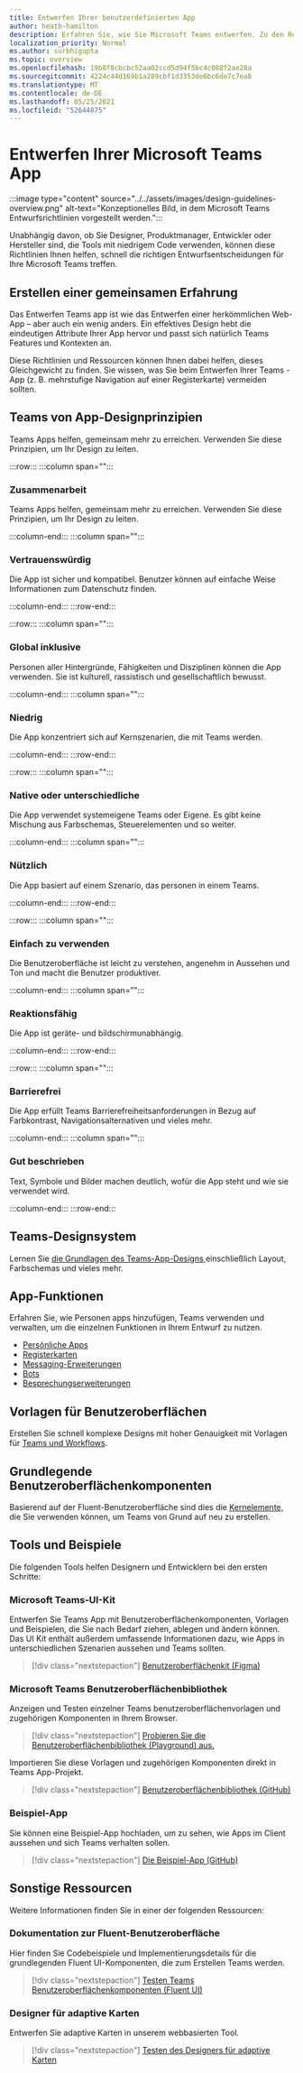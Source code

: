 ```yaml
---
title: Entwerfen Ihrer benutzerdefinierten App
author: heath-hamilton
description: Erfahren Sie, wie Sie Microsoft Teams entwerfen. Zu den Ressourcen gehören Microsoft Teams UI Kit, bewährte Methoden, Beispiele und vieles mehr.
localization_priority: Normal
ms.author: surbhigupta
ms.topic: overview
ms.openlocfilehash: 19b8f8cbcbc52aa02ccd5d94f5bc4c088f2ae28a
ms.sourcegitcommit: 4224c44d169b1a289cbf1d3353de6bc6de7c7ea8
ms.translationtype: MT
ms.contentlocale: de-DE
ms.lasthandoff: 05/25/2021
ms.locfileid: "52644875"
---
```

# <a name="designing-your-microsoft-teams-app"></a>Entwerfen Ihrer Microsoft Teams App

:::image type="content" source="../../assets/images/design-guidelines-overview.png" alt-text="Konzeptionelles Bild, in dem Microsoft Teams Entwurfsrichtlinien vorgestellt werden.":::

Unabhängig davon, ob Sie Designer, Produktmanager, Entwickler oder Hersteller sind, die Tools mit niedrigem Code verwenden, können diese Richtlinien Ihnen helfen, schnell die richtigen Entwurfsentscheidungen für Ihre Microsoft Teams treffen.

## <a name="creating-a-cohesive-experience"></a>Erstellen einer gemeinsamen Erfahrung

Das Entwerfen Teams app ist wie das Entwerfen einer herkömmlichen Web-App – aber auch ein wenig anders. Ein effektives Design hebt die eindeutigen Attribute Ihrer App hervor und passt sich natürlich Teams Features und Kontexten an.

Diese Richtlinien und Ressourcen können Ihnen dabei helfen, dieses Gleichgewicht zu finden. Sie wissen, was Sie beim Entwerfen Ihrer Teams -App (z. B. mehrstufige Navigation auf einer Registerkarte) vermeiden sollten.

## <a name="teams-app-design-principles"></a>Teams von App-Designprinzipien

Teams Apps helfen, gemeinsam mehr zu erreichen. Verwenden Sie diese Prinzipien, um Ihr Design zu leiten.

:::row:::
   :::column span="":::

### <a name="collaborative"></a>Zusammenarbeit

Teams Apps helfen, gemeinsam mehr zu erreichen. Verwenden Sie diese Prinzipien, um Ihr Design zu leiten.

   :::column-end:::
   :::column span="":::

### <a name="trustworthy"></a>Vertrauenswürdig

Die App ist sicher und kompatibel. Benutzer können auf einfache Weise Informationen zum Datenschutz finden.

   :::column-end:::
:::row-end:::

:::row:::
   :::column span="":::

### <a name="globally-inclusive"></a>Global inklusive

Personen aller Hintergründe, Fähigkeiten und Disziplinen können die App verwenden. Sie ist kulturell, rassistisch und gesellschaftlich bewusst.

   :::column-end:::
   :::column span="":::

### <a name="light"></a>Niedrig

Die App konzentriert sich auf Kernszenarien, die mit Teams werden.

   :::column-end:::
:::row-end:::

:::row:::
   :::column span="":::

### <a name="native-or-distinct"></a>Native oder unterschiedliche

Die App verwendet systemeigene Teams oder Eigene. Es gibt keine Mischung aus Farbschemas, Steuerelementen und so weiter.

   :::column-end:::
   :::column span="":::

### <a name="useful"></a>Nützlich

Die App basiert auf einem Szenario, das personen in einem Teams.

   :::column-end:::
:::row-end:::

:::row:::
   :::column span="":::

### <a name="easy-to-use"></a>Einfach zu verwenden

Die Benutzeroberfläche ist leicht zu verstehen, angenehm in Aussehen und Ton und macht die Benutzer produktiver.

   :::column-end:::
   :::column span="":::

### <a name="responsive"></a>Reaktionsfähig

Die App ist geräte- und bildschirmunabhängig.

   :::column-end:::
:::row-end:::

:::row:::
   :::column span="":::

### <a name="accessible"></a>Barrierefrei

Die App erfüllt Teams Barrierefreiheitsanforderungen in Bezug auf Farbkontrast, Navigationsalternativen und vieles mehr.

   :::column-end:::
   :::column span="":::

### <a name="well-described"></a>Gut beschrieben

Text, Symbole und Bilder machen deutlich, wofür die App steht und wie sie verwendet wird.

   :::column-end:::
:::row-end:::

## <a name="teams-design-system"></a>Teams-Designsystem

Lernen Sie [die Grundlagen des Teams-App-Designs,](design-teams-app-fundamentals.md)einschließlich Layout, Farbschemas und vieles mehr.

## <a name="app-capabilities"></a>App-Funktionen

Erfahren Sie, wie Personen apps hinzufügen, Teams verwenden und verwalten, um die einzelnen Funktionen in Ihrem Entwurf zu nutzen.

* [Persönliche Apps](../../concepts/design/personal-apps.md)
* [Registerkarten](../../tabs/design/tabs.md)
* [Messaging-Erweiterungen](../../messaging-extensions/design/messaging-extension-design.md)
* [Bots](../../bots/design/bots.md)
* [Besprechungserweiterungen](../../apps-in-teams-meetings/design/designing-apps-in-meetings.md)

## <a name="ui-templates"></a>Vorlagen für Benutzeroberflächen

Erstellen Sie schnell komplexe Designs mit hoher Genauigkeit mit Vorlagen für [Teams und Workflows](design-teams-app-ui-templates.md).

## <a name="basic-ui-components"></a>Grundlegende Benutzeroberflächenkomponenten

Basierend auf der Fluent-Benutzeroberfläche sind dies die [Kernelemente,](design-teams-app-basic-ui-components.md) die Sie verwenden können, um Teams von Grund auf neu zu erstellen.

## <a name="tools-and-samples"></a>Tools und Beispiele

Die folgenden Tools helfen Designern und Entwicklern bei den ersten Schritte:

### <a name="microsoft-teams-ui-kit"></a>Microsoft Teams-UI-Kit

Entwerfen Sie Teams App mit Benutzeroberflächenkomponenten, Vorlagen und Beispielen, die Sie nach Bedarf ziehen, ablegen und ändern können. Das UI Kit enthält außerdem umfassende Informationen dazu, wie Apps in unterschiedlichen Szenarien aussehen und Teams sollten.

> [!div class="nextstepaction"]
> [Benutzeroberflächenkit (Figma)](https://www.figma.com/community/file/916836509871353159)

### <a name="microsoft-teams-ui-library"></a>Microsoft Teams Benutzeroberflächenbibliothek

Anzeigen und Testen einzelner Teams benutzeroberflächenvorlagen und zugehörigen Komponenten in Ihrem Browser.

> [!div class="nextstepaction"]
> [Probieren Sie die Benutzeroberflächenbibliothek (Playground) aus.](https://dev-int.teams.microsoft.com/storybook/main/index.html)

Importieren Sie diese Vorlagen und zugehörigen Komponenten direkt in Teams App-Projekt.

> [!div class="nextstepaction"]
> [Benutzeroberflächenbibliothek (GitHub)](https://github.com/OfficeDev/microsoft-teams-ui-component-library)

### <a name="sample-app"></a>Beispiel-App

Sie können eine Beispiel-App hochladen, um zu sehen, wie Apps im Client aussehen und sich Teams verhalten sollen.

> [!div class="nextstepaction"]
> [Die Beispiel-App (GitHub)](https://github.com/OfficeDev/Microsoft-Teams-Samples/tree/main/samples/tab-ui-templates/ts)

## <a name="other-resources"></a>Sonstige Ressourcen

Weitere Informationen finden Sie in einer der folgenden Ressourcen:

### <a name="fluent-ui-documentation"></a>Dokumentation zur Fluent-Benutzeroberfläche

Hier finden Sie Codebeispiele und Implementierungsdetails für die grundlegenden Fluent UI-Komponenten, die zum Erstellen Teams werden.

> [!div class="nextstepaction"]
> [Testen Teams Benutzeroberflächenkomponenten (Fluent UI)](https://fluentsite.z22.web.core.windows.net/)

### <a name="adaptive-cards-designer"></a>Designer für adaptive Karten

Entwerfen Sie adaptive Karten in unserem webbasierten Tool.

> [!div class="nextstepaction"]
> [Testen des Designers für adaptive Karten](https://adaptivecards.io/designer/)
